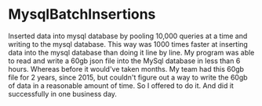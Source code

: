 # MysqlBatchInsertions
Inserted data into mysql database by pooling 10,000 queries at a time and writing to the mysql database. This way was 1000 times faster at inserting data into the mysql database than doing it line by line. My program was able to read and write a 60gb json file into the MySql database in less than 6 hours. Whereas before it would've taken months. My team had this 60gb file for 2 years, since 2015, but couldn't figure out a way to write the 60gb of data in a reasonable amount of time. So I offered to do it. And did it successfully in one business day. 
